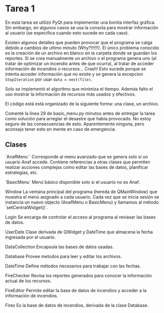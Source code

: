 # Tarea 1

En esta tarea se utilizó PyQt para implementar una bonita interfaz gráfica. Sin embargo, en algunos casos se usa la consola para mostrar información al usuario (se especifica cuando esto sucede en cada caso).

Existen algunos detalles que pueden provocar que el programa se caiga debido a cambios de ultimo minuto (Why?!!!!!!). El único problema conocido es la creación de un archivo en blanco en la carpeta donde se guardan los reportes. Si se crea manualmente un archivo o el programa genera uno (al tratar de optimizar un incendio antes de que ocurra), al tratar de acceder información de incendios o recursos... Crash! Esto sucede porque se intenta acceder información que no existe y se genera la excepcion `StopIteration` por usar `data = next(file)`.

Solo se implementó el algoritmo que minimiza el tiempo. Además falto el uso mostrar la información de recursos más usados y efectivos.

El código está está organizado de la siguiente forma: una clase, un archivo.

Comenté la línea 29 de basic_menu.py minutos antes de entregar la tarea como solución para arreglar el desastre que había provocado. No estoy seguro de las consecuencias de esto. Aparentemente ninguna, pero aconsejo tener esto en mente en caso de emergencia.

## Clases

´AnafMenu´´
Corresponde al menu avanzado que se genera solo si un usuario Anaf accede. Contiene referencias a otras clases que permiten realizar acciones complejas como editar las bases de datos, planificar estrategias, etc.

´BasicMenu´
Menú básico disponible solo si el usuario no es Anaf.

Window
La ventana principal del programa (hereda de QMainWindow) que muestra el menú asignado a cada usuario. Cada vez que se inicia sesión se instancia un nuevo objecto (AnafMenu o BasicMenu) y llamamos al método ´setCentralWidget()´.

Login
Se encarga de controlar el acceso al programa al reviasar las bases de datos.

UserDate
Clase derivada de QWidget y DateTime que almacena la fecha ingresada por el usuario.

DataCollection
Encapsula las bases de datos usadas.

Database
Provee metodos para leer y editar los archivos.

DateTime
Define métodos necesarios para trabajar con las fechas.

FireChecker
Revisa los reportes generados para conocer la información actual de los recursos.

FireEditor
Permite editar la base de datos de incendios y acceder a la información de incendios.

Fires
Es la base de datos de incendios, derivada de la clase Database.




